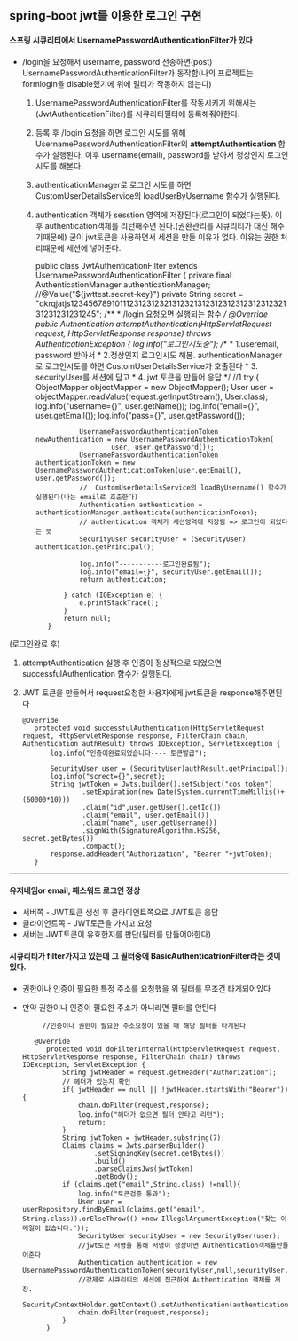 ## spring-boot jwt를 이용한 로그인 구현


#### 스프링 시큐리티에서 UsernamePasswordAuthenticationFilter가 있다

 - /login을 요청해서 username, password 전송하면(post) UsernamePasswordAuthenticationFilter가 동작함(나의 프로젝트는 formlogin을 disable했기에 위에 필터가 작동하지 않는다)
   
 
   1. UsernamePasswordAuthenticationFilter를 작동시키기 위해서는 (JwtAuthenticationFilter)를 시큐리티필터에 등록해줘야한다.
        
   2. 등록 후 /login 요청을 하면 로그인 시도를 위해 UsernamePasswordAuthenticationFilter의 <strong>attemptAuthentication</strong> 함수가 실행된다.
          이후 username(email), password를 받아서 정상인지 로그인 시도를 해본다. 
        
   3. authenticationManager로 로그인 시도를 하면 CustomUserDetailsService의 loadUserByUsername 함수가 실행된다.
        
   4. authentication 객체가 sesstion 영역에 저장된다(로그인이 되었다는뜻). 이후 authentication객체를 리턴해주면 된다.(권환관리를 시큐리티가 대신 해주기때문에)
          굳이 jwt토큰을 사용하면서 세션을 만들 이유가 없다. 이유는 권한 처리떄문에 세션에 넣어준다.
          
         
         public class JwtAuthenticationFilter extends UsernamePasswordAuthenticationFilter {
             private final AuthenticationManager authenticationManager;
             //@Value("${jwttest.secret-key}")
             private String secret = "qkrqjatjs12345678910111231231232131232131231231231231231232131231231231245";
             /**
              * /login 요청오면 실행되는 함수
              */
             @Override
             public Authentication attemptAuthentication(HttpServletRequest request, HttpServletResponse response) throws AuthenticationException {
                 log.info("로그인시도중");
                 /**
                  * 1.useremail, password 받아서
                  * 2.정상인지 로그인시도 해봄. authenticationManager로 로그인시도를 하면 CustomUserDetailsService가 호출된다
                  * 3. securityUser를 세션에 담고
                  * 4. jwt 토큰을 만들어 응답
                  */
                 //1
                 try {
                     ObjectMapper objectMapper = new ObjectMapper();
                     User user = objectMapper.readValue(request.getInputStream(), User.class);
                     log.info("username={}", user.getName());
                     log.info("email={}", user.getEmail());
                     log.info("pass={}", user.getPassword());           
                     
                     UsernamePasswordAuthenticationToken newAuthentication = new UsernamePasswordAuthenticationToken(
                             user, user.getPassword());
                     UsernamePasswordAuthenticationToken authenticationToken = new UsernamePasswordAuthenticationToken(user.getEmail(), user.getPassword());
                     //  CustomUserDetailsService의 loadByUsername() 함수가 실행된다(나는 email로 호출한다)
                     Authentication authentication = authenticationManager.authenticate(authenticationToken);
                     // authentication 객체가 세션영역에 저장됨 => 로그인이 되었다는 뜻
                     SecurityUser securityUser = (SecurityUser) authentication.getPrincipal();
         
                     log.info("-----------로그인완료됨");
                     log.info("email={}", securityUser.getEmail());
                     return authentication;
         
                 } catch (IOException e) {
                     e.printStackTrace();
                 }
                 return null;
             }
          
          
 (로그인완료 후)<br>
            
 1. attemptAuthentication 실행 후 인증이 정상적으로 되었으면 successfulAuthentication 함수가 실행된다.
 2. JWT 토큰을 만들어서 request요청한 사용자에게 jwt토큰을 response해주면된다
 
        
        @Override
           protected void successfulAuthentication(HttpServletRequest request, HttpServletResponse response, FilterChain chain, Authentication authResult) throws IOException, ServletException {
               log.info("인증이완료되었습니다---- 토큰발급");
       
               SecurityUser user = (SecurityUser)authResult.getPrincipal();
               log.info("screct={}",secret);
               String jwtToken = Jwts.builder().setSubject("cos_token")
                       .setExpiration(new Date(System.currentTimeMillis()+(60000*10)))
                       .claim("id",user.getUser().getId())
                       .claim("email", user.getEmail())
                       .claim("name", user.getUsername())
                       .signWith(SignatureAlgorithm.HS256, secret.getBytes())
                       .compact();
               response.addHeader("Authorization", "Bearer "+jwtToken);
           }
           
           
  ------
  
#### 유저네임or email, 패스워드 로그인 정상
   - 서버쪽 - JWT토큰 생성 후 클라이언트쪽으로 JWT토큰 응답
   - 클라이언트쪽 - JWT토큰을 가지고 요청 
   - 서버는 JWT토큰이 유효한지를 판단(필터를 만들어야한다)
        
        

#### 시큐리티가 filter가지고 있는데 그 필터중에 BasicAuthenticatrionFilter라는 것이 있다.
  - 권한이나 인증이 필요한 특정 주소를 요청했을 위 필터를 무조건 타게되어있다
  - 만약 권한이나 인증이 필요한 주소가 아니라면 필터를 안탄다
  
  
  


             //인증이나 권한이 필요한 주소요청이 있을 때 해당 필터를 타게된다
       
           @Override
              protected void doFilterInternal(HttpServletRequest request, HttpServletResponse response, FilterChain chain) throws IOException, ServletException {
                  String jwtHeader = request.getHeader("Authorization");
                  // 헤더가 있는지 확인
                  if( jwtHeader == null || !jwtHeader.startsWith("Bearer")){
                      chain.doFilter(request,response);
                      log.info("헤더가 없으면 필터 안타고 리턴");
                      return;
                  }
                  String jwtToken = jwtHeader.substring(7);
                  Claims claims = Jwts.parserBuilder()
                          .setSigningKey(secret.getBytes())
                          .build()
                          .parseClaimsJws(jwtToken)
                          .getBody();
                  if (claims.get("email",String.class) !=null){
                      log.info("토큰검증 통과");
                      User user = userRepository.findByEmail(claims.get("email", String.class)).orElseThrow(()->new IllegalArgumentException("찾는 이메일이 없습니다."));
                      SecurityUser securityUser = new SecurityUser(user);
                      //jwt토큰 서명을 통해 서명이 정상이면 Authentication객체를만들어준다
                      Authentication authentication = new UsernamePasswordAuthenticationToken(securityUser,null,securityUser.getAuthorities());
                      //강제로 시큐리티의 세션에 접근하여 Authentication 객체를 저장.
                      SecurityContextHolder.getContext().setAuthentication(authentication);
                      chain.doFilter(request,response);
                  }
              }

